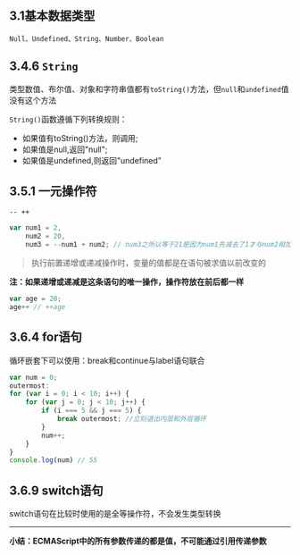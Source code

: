 ## 3.1基本数据类型
`Null、Undefined、String、Number、Boolean`
## 3.4.6 `String`
类型数值、布尔值、对象和字符串值都有`toString()`方法，但`null`和`undefined`值没有这个方法

`String()`函数遵循下列转换规则：
- 如果值有toString()方法，则调用;
- 如果值是null,返回"null";
- 如果值是undefined,则返回"undefined"

## 3.5.1 一元操作符
`-- ++`
```javascript
var num1 = 2,
    num2 = 20,
    num3 = --num1 + num2; // num3之所以等于21是因为num1先减去了1才与num2相加
```
> 执行前置递增或递减操作时，变量的值都是在语句被求值以前改变的

**注：如果递增或递减是这条语句的唯一操作，操作符放在前后都一样**
```javascript
var age = 20;
age++ // ++age
```

## 3.6.4 for语句
循环嵌套下可以使用：break和continue与label语句联合
```javascript
var num = 0;
outermost:
for (var i = 0; i < 10; i++) {
    for (var j = 0; j < 10; j++) {
        if (i === 5 && j === 5) {
            break outermost; //立刻退出内层和外层循环
        }
        num++;
    }
}
console.log(num) // 55
```
## 3.6.9 switch语句
switch语句在比较时使用的是全等操作符，不会发生类型转换

------------

**小结：ECMAScript中的所有参数传递的都是值，不可能通过引用传递参数**